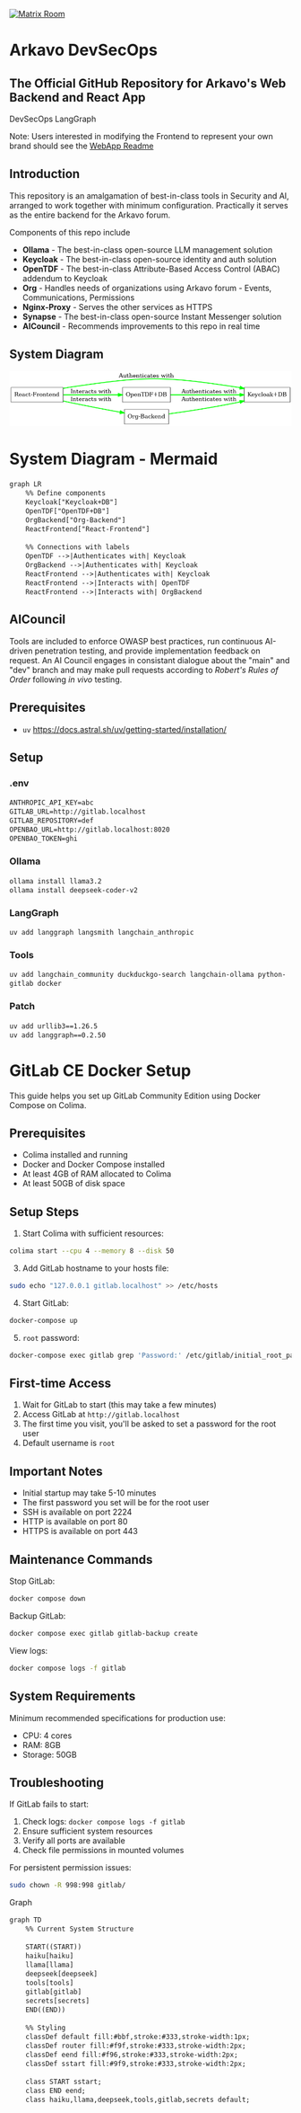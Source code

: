 [![Matrix Room](https://img.shields.io/badge/Matrix-Join%20Chat-orange)](https://matrix.to/#/!NRTafywrMGISLMcipa:matrix.org?via=matrix.org)

# Arkavo DevSecOps
## The Official GitHub Repository for Arkavo's Web Backend and React App
DevSecOps LangGraph

Note: Users interested in modifying the Frontend to represent your own brand should see the [WebApp Readme](webapp/README.md)

## Introduction
This repository is an amalgamation of best-in-class tools in Security and AI, arranged to work together with minimum configuration. Practically it serves as the entire backend for the Arkavo forum. 

Components of this repo include  
- **Ollama** - The best-in-class open-source LLM management solution
- **Keycloak** - The best-in-class open-source identity and auth solution
- **OpenTDF** - The best-in-class Attribute-Based Access Control (ABAC) addendum to Keycloak
- **Org** - Handles needs of organizations using Arkavo forum - Events, Communications, Permissions
- **Nginx-Proxy** - Serves the other services as HTTPS  
- **Synapse** - The best-in-class open-source Instant Messenger solution
- **AICouncil** - Recommends improvements to this repo in real time

## System Diagram
![Architecture](./diagrams/architecture.png)

# System Diagram - Mermaid
```mermaid
graph LR
    %% Define components
    Keycloak["Keycloak+DB"]
    OpenTDF["OpenTDF+DB"]
    OrgBackend["Org-Backend"]
    ReactFrontend["React-Frontend"]

    %% Connections with labels
    OpenTDF -->|Authenticates with| Keycloak
    OrgBackend -->|Authenticates with| Keycloak
    ReactFrontend -->|Authenticates with| Keycloak
    ReactFrontend -->|Interacts with| OpenTDF
    ReactFrontend -->|Interacts with| OrgBackend
```

## AICouncil
Tools are included to enforce OWASP best practices, run continuous AI-driven penetration testing, and provide implementation feedback on request. An AI Council engages in consistant dialogue about the "main" and "dev" branch and may make pull requests according to _Robert's Rules of Order_ following _in vivo_ testing. 

## Prerequisites

- `uv` https://docs.astral.sh/uv/getting-started/installation/

## Setup

### .env

```dotenv
ANTHROPIC_API_KEY=abc
GITLAB_URL=http://gitlab.localhost
GITLAB_REPOSITORY=def
OPENBAO_URL=http://gitlab.localhost:8020
OPENBAO_TOKEN=ghi
```

### Ollama

```shell
ollama install llama3.2
ollama install deepseek-coder-v2
```

### LangGraph

```shell
uv add langgraph langsmith langchain_anthropic
```

### Tools

```shell
uv add langchain_community duckduckgo-search langchain-ollama python-gitlab docker
```

### Patch

```shell
uv add urllib3==1.26.5
uv add langgraph==0.2.50
```

# GitLab CE Docker Setup

This guide helps you set up GitLab Community Edition using Docker Compose on Colima.

## Prerequisites

- Colima installed and running
- Docker and Docker Compose installed
- At least 4GB of RAM allocated to Colima
- At least 50GB of disk space

## Setup Steps

1. Start Colima with sufficient resources:
```bash
colima start --cpu 4 --memory 8 --disk 50
```

3. Add GitLab hostname to your hosts file:
```bash
sudo echo "127.0.0.1 gitlab.localhost" >> /etc/hosts
```

4. Start GitLab:
```bash
docker-compose up
```

5. `root` password:
```bash
docker-compose exec gitlab grep 'Password:' /etc/gitlab/initial_root_password
```

## First-time Access

1. Wait for GitLab to start (this may take a few minutes)
2. Access GitLab at `http://gitlab.localhost`
3. The first time you visit, you'll be asked to set a password for the root user
4. Default username is `root`

## Important Notes

- Initial startup may take 5-10 minutes
- The first password you set will be for the root user
- SSH is available on port 2224
- HTTP is available on port 80
- HTTPS is available on port 443

## Maintenance Commands

Stop GitLab:
```bash
docker compose down
```

Backup GitLab:
```bash
docker compose exec gitlab gitlab-backup create
```

View logs:
```bash
docker compose logs -f gitlab
```

## System Requirements

Minimum recommended specifications for production use:
- CPU: 4 cores
- RAM: 8GB
- Storage: 50GB

## Troubleshooting

If GitLab fails to start:
1. Check logs: `docker compose logs -f gitlab`
2. Ensure sufficient system resources
3. Verify all ports are available
4. Check file permissions in mounted volumes

For persistent permission issues:
```bash
sudo chown -R 998:998 gitlab/
```


Graph

```mermaid
graph TD
    %% Current System Structure

    START((START))
    haiku[haiku]
    llama[llama]
    deepseek[deepseek]
    tools[tools]
    gitlab[gitlab]
    secrets[secrets]
    END((END))

    %% Styling
    classDef default fill:#bbf,stroke:#333,stroke-width:1px;
    classDef router fill:#f9f,stroke:#333,stroke-width:2px;
    classDef eend fill:#f96,stroke:#333,stroke-width:2px;
    classDef sstart fill:#9f9,stroke:#333,stroke-width:2px;

    class START sstart;
    class END eend;
    class haiku,llama,deepseek,tools,gitlab,secrets default;
```

